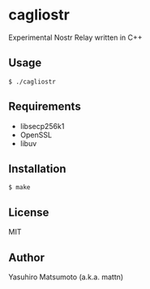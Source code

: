 # cagliostr

Experimental Nostr Relay written in C++

## Usage

```
$ ./cagliostr
```

## Requirements

* libsecp256k1
* OpenSSL
* libuv

## Installation

```
$ make
```

## License

MIT

## Author

Yasuhiro Matsumoto (a.k.a. mattn)
